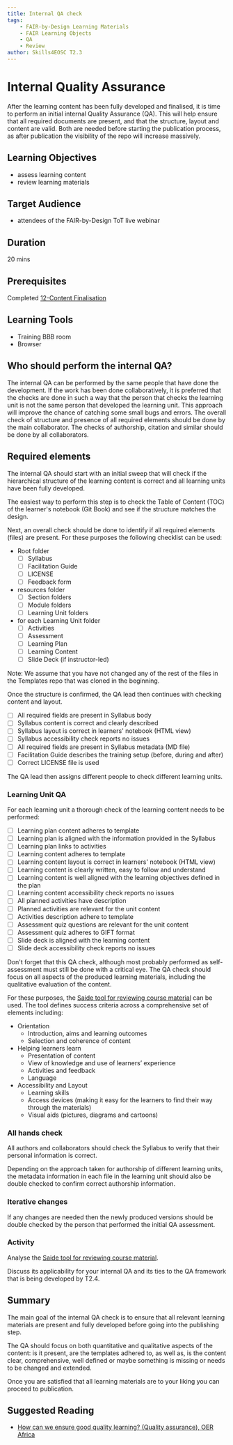 ```yaml
---
title: Internal QA check
tags: 
    - FAIR-by-Design Learning Materials
    - FAIR Learning Objects
    - QA
    - Review
author: Skills4EOSC T2.3
---
```


# Internal Quality Assurance

After the learning content has been fully developed and finalised, it is time to perform an initial internal Quality Assurance (QA). This will help ensure that all required documents are present, and that the structure, layout and content are valid. Both are needed before starting the publication process, as after publication the visibility of the repo will increase massively.  

## Learning Objectives
- assess learning content
- review learning materials

## Target Audience
- attendees of the FAIR-by-Design ToT live webinar

## Duration
20 mins

## Prerequisites
Completed [12-Content Finalisation](../12-Content%20Finalisation/12-Content_finalisation.md)

## Learning Tools
- Training BBB room
- Browser


## Who should perform the internal QA?

The internal QA can be performed by the same people that have done the development. If the work has been done collaboratively, it is preferred that the checks are done in such a way that the person that checks the learning unit is not the same person that developed the learning unit. This approach will improve the chance of catching some small bugs and errors. The overall check of structure and presence of all required elements should be done by the main collaborator. The checks of authorship, citation and similar should be done by all collaborators. 

## Required elements

The internal QA should start with an initial sweep that will check if the hierarchical structure of the learning content is correct and all learning units have been fully developed.

The easiest way to perform this step is to check the Table of Content (TOC) of the learner's notebook (Git Book) and see if the structure matches the design.

Next, an overall check should be done to identify if all required elements (files) are present. For these purposes the following checklist can be used:

- Root folder
    - [ ] Syllabus
    - [ ] Facilitation Guide
    - [ ] LICENSE
    - [ ] Feedback form
- resources folder
    - [ ] Section folders
    - [ ] Module folders
    - [ ] Learning Unit folders
- for each Learning Unit folder
    - [ ] Activities
    - [ ] Assessment
    - [ ] Learning Plan
    - [ ] Learning Content
    - [ ] Slide Deck (if instructor-led)

Note: We assume that you have not changed any of the rest of the files in the Templates repo that was cloned in the beginning. 

Once the structure is confirmed, the QA lead then continues with checking content and layout. 

- [ ] All required fields are present in Syllabus body
- [ ] Syllabus content is correct and clearly described
- [ ] Syllabus layout is correct in learners' notebook (HTML view)
- [ ] Syllabus accessibility check reports no issues
- [ ] All required fields are present in Syllabus metadata (MD file)
- [ ] Facilitation Guide describes the training setup (before, during and after)
- [ ] Correct LICENSE file is used

The QA lead then assigns different people to check different learning units.

### Learning Unit QA 

For each learning unit a thorough check of the learning content needs to be performed:

- [ ] Learning plan content adheres to template
- [ ] Learning plan is aligned with the information provided in the Syllabus
- [ ] Learning plan links to activities
- [ ] Learning content adheres to template
- [ ] Learning content layout is correct in learners' notebook (HTML view)
- [ ] Learning content is clearly written, easy to follow and understand
- [ ] Learning content is well aligned with the learning objectives defined in the plan
- [ ] Learning content accessibility check reports no issues
- [ ] All planned activities have description
- [ ] Planned activities are relevant for the unit content
- [ ] Activities description adhere to template
- [ ] Assessment quiz questions are relevant for the unit content
- [ ] Assessment quiz adheres to GIFT format
- [ ] Slide deck is aligned with the learning content
- [ ] Slide deck accessibility check reports no issues

Don't forget that this QA check, although most probably performed as self-assessment must still be done with a critical eye. The QA check should focus on all aspects of the produced learning materials, including the qualitative evaluation of the content.

For these purposes, the [Saide tool for reviewing course material](https://www.oerafrica.org/sites/default/files/course_design/8.%20Reviewing%20course%20materials%20tool%20.doc) can be used. The tool defines success criteria across a comprehensive set of elements including:

- Orientation
    - Introduction, aims and learning outcomes
    - Selection and coherence of content
- Helping learners learn
    - Presentation of content
    - View of knowledge and use of learners’ experience
    - Activities and feedback
    - Language
- Accessibility and Layout
    - Learning skills
    - Access devices (making it easy for the learners to find their way through the materials)
    - Visual aids (pictures, diagrams and cartoons)

### All hands check

All authors and collaborators should check the Syllabus to verify that their personal information is correct. 

Depending on the approach taken for authorship of different learning units, the metadata information in each file in the learning unit should also be double checked to confirm correct authorship information.

### Iterative changes

If any changes are needed then the newly produced versions should be double checked by the person that performed the initial QA assessment. 

### Activity

Analyse the [Saide tool for reviewing course material](https://www.oerafrica.org/sites/default/files/course_design/8.%20Reviewing%20course%20materials%20tool%20.doc).

Discuss its applicability for your internal QA and its ties to the QA framework that is being developed by T2.4.

## Summary

The main goal of the internal QA check is to ensure that all relevant learning materials are present and fully developed before going into the publishing step.

The QA should focus on both quantitative and qualitative aspects of the content: is it present, are the templates adhered to, as well as, is the content clear, comprehensive, well defined or maybe something is missing or needs to be changed and extended.

Once you are satisfied that all learning materials are to your liking you can proceed to publication. 

## Suggested Reading
- [How can we ensure good quality learning? (Quality assurance), OER Africa](https://www.oerafrica.org/35-how-can-we-ensure-good-quality-learning-quality-assurance)
